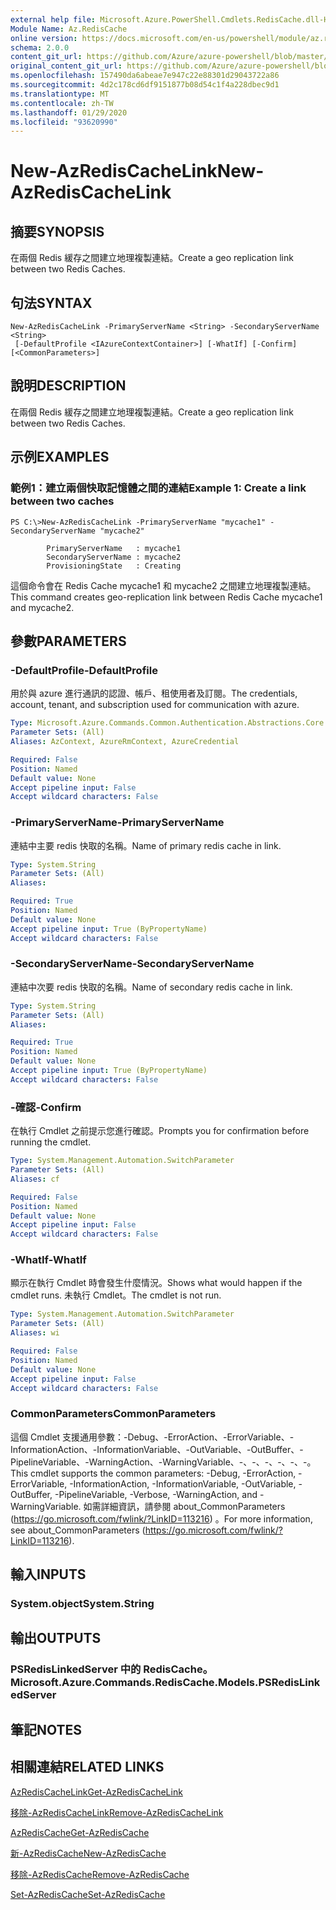 ```yaml
---
external help file: Microsoft.Azure.PowerShell.Cmdlets.RedisCache.dll-Help.xml
Module Name: Az.RedisCache
online version: https://docs.microsoft.com/en-us/powershell/module/az.rediscache/new-azrediscachelink
schema: 2.0.0
content_git_url: https://github.com/Azure/azure-powershell/blob/master/src/RedisCache/RedisCache/help/New-AzRedisCacheLink.md
original_content_git_url: https://github.com/Azure/azure-powershell/blob/master/src/RedisCache/RedisCache/help/New-AzRedisCacheLink.md
ms.openlocfilehash: 157490da6abeae7e947c22e88301d29043722a86
ms.sourcegitcommit: 4d2c178cd6df9151877b08d54c1f4a228dbec9d1
ms.translationtype: MT
ms.contentlocale: zh-TW
ms.lasthandoff: 01/29/2020
ms.locfileid: "93620990"
---
```

# <span data-ttu-id="a6e98-101">New-AzRedisCacheLink</span><span class="sxs-lookup"><span data-stu-id="a6e98-101">New-AzRedisCacheLink</span></span>

## <span data-ttu-id="a6e98-102">摘要</span><span class="sxs-lookup"><span data-stu-id="a6e98-102">SYNOPSIS</span></span>
<span data-ttu-id="a6e98-103">在兩個 Redis 緩存之間建立地理複製連結。</span><span class="sxs-lookup"><span data-stu-id="a6e98-103">Create a geo replication link between two Redis Caches.</span></span>

## <span data-ttu-id="a6e98-104">句法</span><span class="sxs-lookup"><span data-stu-id="a6e98-104">SYNTAX</span></span>

```
New-AzRedisCacheLink -PrimaryServerName <String> -SecondaryServerName <String>
 [-DefaultProfile <IAzureContextContainer>] [-WhatIf] [-Confirm] [<CommonParameters>]
```

## <span data-ttu-id="a6e98-105">說明</span><span class="sxs-lookup"><span data-stu-id="a6e98-105">DESCRIPTION</span></span>
<span data-ttu-id="a6e98-106">在兩個 Redis 緩存之間建立地理複製連結。</span><span class="sxs-lookup"><span data-stu-id="a6e98-106">Create a geo replication link between two Redis Caches.</span></span>

## <span data-ttu-id="a6e98-107">示例</span><span class="sxs-lookup"><span data-stu-id="a6e98-107">EXAMPLES</span></span>

### <span data-ttu-id="a6e98-108">範例1：建立兩個快取記憶體之間的連結</span><span class="sxs-lookup"><span data-stu-id="a6e98-108">Example 1: Create a link between two caches</span></span>
```
PS C:\>New-AzRedisCacheLink -PrimaryServerName "mycache1" -SecondaryServerName "mycache2"

        PrimaryServerName   : mycache1
        SecondaryServerName : mycache2
        ProvisioningState   : Creating
```

<span data-ttu-id="a6e98-109">這個命令會在 Redis Cache mycache1 和 mycache2 之間建立地理複製連結。</span><span class="sxs-lookup"><span data-stu-id="a6e98-109">This command creates geo-replication link between Redis Cache mycache1 and mycache2.</span></span>

## <span data-ttu-id="a6e98-110">參數</span><span class="sxs-lookup"><span data-stu-id="a6e98-110">PARAMETERS</span></span>

### <span data-ttu-id="a6e98-111">-DefaultProfile</span><span class="sxs-lookup"><span data-stu-id="a6e98-111">-DefaultProfile</span></span>
<span data-ttu-id="a6e98-112">用於與 azure 進行通訊的認證、帳戶、租使用者及訂閱。</span><span class="sxs-lookup"><span data-stu-id="a6e98-112">The credentials, account, tenant, and subscription used for communication with azure.</span></span>

```yaml
Type: Microsoft.Azure.Commands.Common.Authentication.Abstractions.Core.IAzureContextContainer
Parameter Sets: (All)
Aliases: AzContext, AzureRmContext, AzureCredential

Required: False
Position: Named
Default value: None
Accept pipeline input: False
Accept wildcard characters: False
```

### <span data-ttu-id="a6e98-113">-PrimaryServerName</span><span class="sxs-lookup"><span data-stu-id="a6e98-113">-PrimaryServerName</span></span>
<span data-ttu-id="a6e98-114">連結中主要 redis 快取的名稱。</span><span class="sxs-lookup"><span data-stu-id="a6e98-114">Name of primary redis cache in link.</span></span>

```yaml
Type: System.String
Parameter Sets: (All)
Aliases:

Required: True
Position: Named
Default value: None
Accept pipeline input: True (ByPropertyName)
Accept wildcard characters: False
```

### <span data-ttu-id="a6e98-115">-SecondaryServerName</span><span class="sxs-lookup"><span data-stu-id="a6e98-115">-SecondaryServerName</span></span>
<span data-ttu-id="a6e98-116">連結中次要 redis 快取的名稱。</span><span class="sxs-lookup"><span data-stu-id="a6e98-116">Name of secondary redis cache in link.</span></span>

```yaml
Type: System.String
Parameter Sets: (All)
Aliases:

Required: True
Position: Named
Default value: None
Accept pipeline input: True (ByPropertyName)
Accept wildcard characters: False
```

### <span data-ttu-id="a6e98-117">-確認</span><span class="sxs-lookup"><span data-stu-id="a6e98-117">-Confirm</span></span>
<span data-ttu-id="a6e98-118">在執行 Cmdlet 之前提示您進行確認。</span><span class="sxs-lookup"><span data-stu-id="a6e98-118">Prompts you for confirmation before running the cmdlet.</span></span>

```yaml
Type: System.Management.Automation.SwitchParameter
Parameter Sets: (All)
Aliases: cf

Required: False
Position: Named
Default value: None
Accept pipeline input: False
Accept wildcard characters: False
```

### <span data-ttu-id="a6e98-119">-WhatIf</span><span class="sxs-lookup"><span data-stu-id="a6e98-119">-WhatIf</span></span>
<span data-ttu-id="a6e98-120">顯示在執行 Cmdlet 時會發生什麼情況。</span><span class="sxs-lookup"><span data-stu-id="a6e98-120">Shows what would happen if the cmdlet runs.</span></span>
<span data-ttu-id="a6e98-121">未執行 Cmdlet。</span><span class="sxs-lookup"><span data-stu-id="a6e98-121">The cmdlet is not run.</span></span>

```yaml
Type: System.Management.Automation.SwitchParameter
Parameter Sets: (All)
Aliases: wi

Required: False
Position: Named
Default value: None
Accept pipeline input: False
Accept wildcard characters: False
```

### <span data-ttu-id="a6e98-122">CommonParameters</span><span class="sxs-lookup"><span data-stu-id="a6e98-122">CommonParameters</span></span>
<span data-ttu-id="a6e98-123">這個 Cmdlet 支援通用參數：-Debug、-ErrorAction、-ErrorVariable、-InformationAction、-InformationVariable、-OutVariable、-OutBuffer、-PipelineVariable、-WarningAction、-WarningVariable、-、-、-、-、-、-。</span><span class="sxs-lookup"><span data-stu-id="a6e98-123">This cmdlet supports the common parameters: -Debug, -ErrorAction, -ErrorVariable, -InformationAction, -InformationVariable, -OutVariable, -OutBuffer, -PipelineVariable, -Verbose, -WarningAction, and -WarningVariable.</span></span> <span data-ttu-id="a6e98-124">如需詳細資訊，請參閱 about_CommonParameters (https://go.microsoft.com/fwlink/?LinkID=113216) 。</span><span class="sxs-lookup"><span data-stu-id="a6e98-124">For more information, see about_CommonParameters (https://go.microsoft.com/fwlink/?LinkID=113216).</span></span>

## <span data-ttu-id="a6e98-125">輸入</span><span class="sxs-lookup"><span data-stu-id="a6e98-125">INPUTS</span></span>

### <span data-ttu-id="a6e98-126">System.object</span><span class="sxs-lookup"><span data-stu-id="a6e98-126">System.String</span></span>

## <span data-ttu-id="a6e98-127">輸出</span><span class="sxs-lookup"><span data-stu-id="a6e98-127">OUTPUTS</span></span>

### <span data-ttu-id="a6e98-128">PSRedisLinkedServer 中的 RedisCache。</span><span class="sxs-lookup"><span data-stu-id="a6e98-128">Microsoft.Azure.Commands.RedisCache.Models.PSRedisLinkedServer</span></span>

## <span data-ttu-id="a6e98-129">筆記</span><span class="sxs-lookup"><span data-stu-id="a6e98-129">NOTES</span></span>

## <span data-ttu-id="a6e98-130">相關連結</span><span class="sxs-lookup"><span data-stu-id="a6e98-130">RELATED LINKS</span></span>

[<span data-ttu-id="a6e98-131">AzRedisCacheLink</span><span class="sxs-lookup"><span data-stu-id="a6e98-131">Get-AzRedisCacheLink</span></span>](./Get-AzRedisCacheLink.md)

[<span data-ttu-id="a6e98-132">移除-AzRedisCacheLink</span><span class="sxs-lookup"><span data-stu-id="a6e98-132">Remove-AzRedisCacheLink</span></span>](./Remove-AzRedisCacheLink.md)

[<span data-ttu-id="a6e98-133">AzRedisCache</span><span class="sxs-lookup"><span data-stu-id="a6e98-133">Get-AzRedisCache</span></span>](./Get-AzRedisCache.md)

[<span data-ttu-id="a6e98-134">新-AzRedisCache</span><span class="sxs-lookup"><span data-stu-id="a6e98-134">New-AzRedisCache</span></span>](./New-AzRedisCache.md)

[<span data-ttu-id="a6e98-135">移除-AzRedisCache</span><span class="sxs-lookup"><span data-stu-id="a6e98-135">Remove-AzRedisCache</span></span>](./Remove-AzRedisCache.md)

[<span data-ttu-id="a6e98-136">Set-AzRedisCache</span><span class="sxs-lookup"><span data-stu-id="a6e98-136">Set-AzRedisCache</span></span>](./Set-AzRedisCache.md)